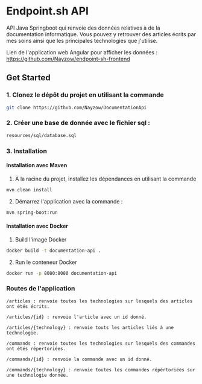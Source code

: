 # Endpoint.sh API

API Java Springboot qui renvoie des données relatives à de la documentation informatique.
Vous pouvez y retrouver des articles écrits par mes soins ainsi que les principales technologies que j'utilise.

Lien de l'application web Angular pour afficher les données : https://github.com/Nayzow/endpoint-sh-frontend

## Get Started

### 1. Clonez le dépôt du projet en utilisant la commande

```bash
git clone https://github.com/Nayzow/DocumentationApi
```

### 2. Créer une base de donnée avec le fichier sql :

```bash
resources/sql/database.sql
```

### 3. Installation

#### Installation avec Maven

1. À la racine du projet, installez les dépendances en utilisant la commande

```bash
mvn clean install
```

2. Démarrez l'application avec la commande :

```bash
mvn spring-boot:run
```

#### Installation avec Docker

1. Build l'image Docker

```bash
docker build -t documentation-api .
```

2. Run le conteneur Docker

```bash
docker run -p 8080:8080 documentation-api
```

### Routes de l'application

```
/articles : renvoie toutes les technologies sur lesquels des articles ont étés écrits.
```

```
/articles/{id} : renvoie l'article avec un id donné.
```

```
/articles/{technology} : renvoie touts les articles liés à une technologie.
```

```
/commands : renvoie toutes les technologies sur lesquels des commandes ont étés répertoriées.
```

```
/commands/{id} : renvoie la commande avec un id donné.
```

```
/commands/{technology} : renvoie toutes les commandes répértoriées sur une technologie donnée.
```
